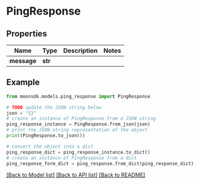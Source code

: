 # PingResponse

## Properties

| Name        | Type    | Description | Notes |
| ----------- | ------- | ----------- | ----- |
| **message** | **str** |             |       |

## Example

```python
from moonsdk.models.ping_response import PingResponse

# TODO update the JSON string below
json = "{}"
# create an instance of PingResponse from a JSON string
ping_response_instance = PingResponse.from_json(json)
# print the JSON string representation of the object
print(PingResponse.to_json())

# convert the object into a dict
ping_response_dict = ping_response_instance.to_dict()
# create an instance of PingResponse from a dict
ping_response_form_dict = ping_response.from_dict(ping_response_dict)
```

[\[Back to Model list\]](./#documentation-for-models) [\[Back to API list\]](./#documentation-for-api-endpoints) [\[Back to README\]](./)
